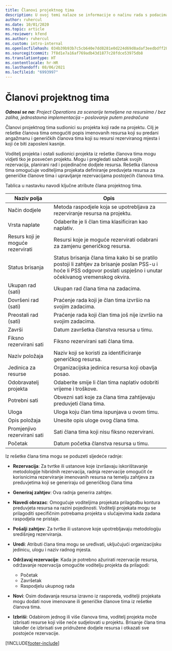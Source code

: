 ```yaml
---
title: Članovi projektnog tima
description: U ovoj temi nalaze se informacije o načinu rada s podacima o članu projektnog tima, atributima i planiranju.
author: ruhercul
ms.date: 10/01/2020
ms.topic: article
ms.reviewer: kfend
ms.author: ruhercul
ms.custom: intro-internal
ms.openlocfilehash: 034b39b93b7c5cb640e7dd8281e0d224d69d8adaf3eedbdff288a96e7fb9920b
ms.sourcegitcommit: 7f8d1e7a16af769adb43d1877c28fdce53975db8
ms.translationtype: HT
ms.contentlocale: hr-HR
ms.lasthandoff: 08/06/2021
ms.locfileid: "6993997"
---
```

# <a name="project-team-members"></a>Članovi projektnog tima

_**Odnosi se na:** Project Operations za scenarije temeljene na resursima / bez zaliha, jednostavna implementacija – poslovanje putem predračuna_

Članovi projektnog tima sudionici su projekta koji rade na projektu. Cilj je rešetke članova tima omogućiti popis imenovanih resursa koji su predani angažmanu i generičkih članova tima koji su resursi rezerviranog mjesta i koji će biti zaposleni kasnije.

Voditelj projekta i ostali sudionici projekta iz rešetke članova tima mogu vidjeti tko je posvećen projektu. Mogu i pregledati sažetak svojih rezervacija, planirani rad i pojedinačne dodjele resursa. Rešetka članova tima omogućuje voditeljima projekata definiranje preduvjeta resursa za generičke članove tima i upravljanje rezervacijama postojećih članova tima.

Tablica u nastavku navodi ključne atribute člana projektnog tima.

| Naziv polja          | Opis                                                                                                                                                                  |
|--------------------------|-----------------------------------------------------------------------------------------------------------------------------------------------------------------------------------|
| Način dodjele        | Metoda raspodjele koja se upotrebljava za rezerviranje resursa na projektu.                                                                         |
| Vrsta naplate             | Odaberite je li član tima klasificiran kao naplativ.                                                                                                                                       |
| Resurs koji je moguće rezervirati        | Resursi koje je moguće rezervirati odabrani za zamjenu generičkog resursa.                                                                                                                   |
| Status brisanja            | Status brisanja člana tima kako bi se pratilo postoji li zahtjev za brisanje poslan PSS-u i hoće li PSS odgovor poslati uspješno i unutar očekivanog vremenskog okvira. |
| Ukupan rad (sati)     | Ukupan rad člana tima na zadacima.                                                                                                                         |
| Dovršeni rad (sati) | Praćenje rada koji je član tima izvršio na svojim zadacima.                                                                                           |
| Preostali rad (sati) | Praćenje rada koji član tima još nije izvršio na svojim zadacima.                                                                                    |
| Završi                   | Datum završetka članstva resursa u timu.                                                                                                                                            |
| Fiksno rezervirani sati        | Fiksno rezervirani sati člana tima.                                                                                                                                                                |
| Naziv položaja            | Naziv koji se koristi za identificiranje generičkog resursa.                                                                                                                                   |
| Jedinica za resurse          | Organizacijska jedinica resursa koji obavlja posao.                                                                                                                      |
| Odobravatelj projekta         | Odaberite smije li član tima naplativ odobriti vrijeme i troškove.                                                                                                                     |
| Potrebni sati           | Obvezni sati koje za člana tima zahtijevaju preduvjeti člana tima.                                                                                                                       |
| Uloga                     | Uloga koju član tima ispunjava u ovom timu.                                                                                                                                |
| Opis položaja     | Unesite opis uloge ovog člana tima.                                                                                                                             |
| Promjenjivo rezervirani sati        | Sati člana tima koji nisu fiksno rezervirani.                                                                                                                                                                 |
| Početak                    | Datum početka članstva resursa u timu.                                                                                                                                          |

Iz rešetke člana tima mogu se poduzeti sljedeće radnje:

- **Rezervacija**: Za tvrtke ili ustanove koje izvršavaju iskorištavanje metodologije hibridnih rezervacija, radnja rezervacije omogućit će korisnicima rezerviranje imenovanih resursa na temelju zahtjeva za preduvjetima koji se generiraju od generičkog člana tima
- **Generiraj zahtjev**: Ova radnja generira zahtjev.
- **Navedi obrazac**: Omogućuje voditeljima projekata prilagodbu kontura preduvjeta resursa na razini pojedinosti. Voditelji projekata mogu se prilagoditi specifičnim potrebama projekta u slučajevima kada zadana raspodjela ne pristaje.
- **Pošalji zahtjev**: Za tvrtke ili ustanove koje upotrebljavaju metodologiju središnjeg rezerviranja.
- **Uredi**: Atributi člana tima mogu se uređivati, uključujući organizacijsku jedinicu, ulogu i naziv radnog mjesta.
- **Održavaj rezervacije**: Kada je potrebno ažurirati rezervacije resursa, održavanje rezervacija omogućite voditelju projekta da prilagodi:

    - Početak
    - Završetak
    - Raspodjelu ukupnog rada

- **Novi**: Osim dodavanja resursa izravno iz rasporeda, voditelji projekata mogu dodati nove imenovane ili generičke članove tima iz rešetke članova tima.
- **Izbriši**: Odabirom jednog ili više članova tima, voditelj projekta može izbrisati resurse koji više neće sudjelovati u projektu. Brisanje člana tima također će izbrisati sve pridružene dodjele resursa i otkazati sve postojeće rezervacije.


[!INCLUDE[footer-include](../includes/footer-banner.md)]